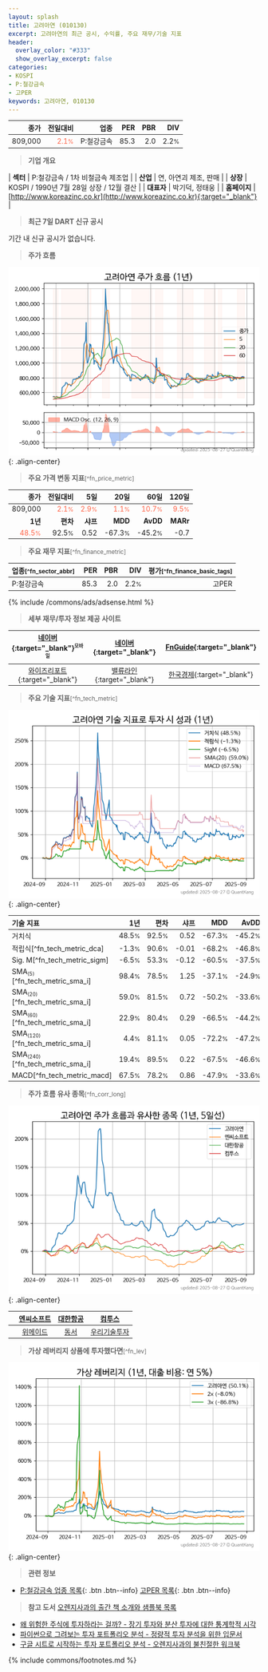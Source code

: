 ```yaml
---
layout: splash
title: 고려아연 (010130)
excerpt: 고려아연의 최근 공시, 수익률, 주요 재무/기술 지표
header:
  overlay_color: "#333"
  show_overlay_excerpt: false
categories:
- KOSPI
- P:철강금속
- 고PER
keywords: 고려아연, 010130
---
```


| **종가** | **전일대비** | **업종** | **PER** | **PBR** | **DIV** |
| -------: | -----------: | -------: | ------: | ------: | ------: |
| 809,000 | <span style="color: tomato">2.1<small>%</small></span> | P:철강금속 | 85.3 | 2.0 | 2.2<small>%</small> |

<!-- more -->


> **기업 개요**<a id="company"></a>

| <span style="white-space:nowrap;">**섹터**</span> | P:철강금속 / 1차 비철금속 제조업 |
| <span style="white-space:nowrap;">**산업**</span> | 연, 아연괴 제조, 판매 |
| <span style="white-space:nowrap;">**상장**</span> | KOSPI / 1990년 7월 28일 상장 / 12월 결산 |
| <span style="white-space:nowrap;">**대표자**</span> | 박기덕, 정태웅 |
| <span style="white-space:nowrap;">**홈페이지**</span> | [http://www.koreazinc.co.kr](http://www.koreazinc.co.kr){:target="_blank"} |


> **최근 7일 DART 신규 공시**<a id="dart"></a>

기간 내 신규 공시가 없습니다.


> **주가 흐름**<a id="price"></a>

![010130](/stock/images/010130.png){: .align-center}


> **주요 가격 변동 지표**<small>[^fn_price_metric]</small>

| **종가** | **전일대비** | **5일** | **20일** | **60일** | **120일** |
| -------: | -----------: | ------: | -------: | -------: | --------: |
| 809,000 | <span style="color: tomato">2.1<small>%</small></span> | <span style="color: tomato">2.9<small>%</small></span> | <span style="color: tomato">1.1<small>%</small></span> | <span style="color: tomato">10.7<small>%</small></span> | <span style="color: tomato">9.5<small>%</small></span> |
| **1년** | **편차** | **샤프** | **MDD** | **AvDD** | **MARr** |
| <span style="color: tomato">48.5<small>%</small></span> | 92.5<small>%</small> | 0.52 | -67.3<small>%</small> | -45.2<small>%</small> | -0.7 |


> **주요 재무 지표**<small>[^fn_finance_metric]</small>

| **업종**<small>[^fn_sector_abbr]</small> | **PER** | **PBR** | **DIV** | **평가**<small>[^fn_finance_basic_tags]</small> |
| :--------------------------------------- | ------: | ------: | ------: | ----------------------------------------------: |
| P:철강금속 | 85.3 | 2.0 | 2.2<small>%</small> | 고PER |



{% include /commons/ads/adsense.html %}

> **세부 재무/투자 정보 제공 사이트**

| [네이버](https://m.stock.naver.com/domestic/stock/010130/finance/summary){:target="_blank"}<sup><small>모바일</small></sup> | [네이버](https://finance.naver.com/item/coinfo.naver?code=010130){:target="_blank"} | [FnGuide](https://comp.fnguide.com/SVO2/ASP/SVD_Invest.asp?gicode=A010130&MenuYn=Y){:target="_blank"} |
| :---: | :---: | :---: |
| [와이즈리포트](https://comp.wisereport.co.kr/company/c1040001.aspx?cmp_cd=010130){:target="_blank"} | [밸류라인](https://www.valueline.co.kr/finance/summary/010130){:target="_blank"} | [한국경제](https://markets.hankyung.com/stock/010130/financial-summary){:target="_blank"} |


> **주요 기술 지표**<small>[^fn_tech_metric]</small>


![010130](/stock/images/010130_tech.png){: .align-center}

| **기술 지표** | **1년** | **편차** | **샤프** | **MDD** | **AvDD** |
| :------------ | ------: | -----------: | -------: | ------: | -------: |
| 거치식 | 48.5<small>%</small> | 92.5<small>%</small> | 0.52 | -67.3<small>%</small> | -45.2<small>%</small> |
| 적립식[^fn_tech_metric_dca] | -1.3<small>%</small> | 90.6<small>%</small> | -0.01 | -68.2<small>%</small> | -46.8<small>%</small> |
| Sig. M[^fn_tech_metric_sigm] | -6.5<small>%</small> | 53.3<small>%</small> | -0.12 | -60.5<small>%</small> | -37.5<small>%</small> |
| SMA<small><sub>(5)</sub></small>[^fn_tech_metric_sma_i] | 98.4<small>%</small> | 78.5<small>%</small> | 1.25 | -37.1<small>%</small> | -24.9<small>%</small> |
| SMA<small><sub>(20)</sub></small>[^fn_tech_metric_sma_i] | 59.0<small>%</small> | 81.5<small>%</small> | 0.72 | -50.2<small>%</small> | -33.6<small>%</small> |
| SMA<small><sub>(60)</sub></small>[^fn_tech_metric_sma_i] | 22.9<small>%</small> | 80.4<small>%</small> | 0.29 | -66.5<small>%</small> | -44.2<small>%</small> |
| SMA<small><sub>(120)</sub></small>[^fn_tech_metric_sma_i] | 4.4<small>%</small> | 81.1<small>%</small> | 0.05 | -72.2<small>%</small> | -47.2<small>%</small> |
| SMA<small><sub>(240)</sub></small>[^fn_tech_metric_sma_i] | 19.4<small>%</small> | 89.5<small>%</small> | 0.22 | -67.5<small>%</small> | -46.6<small>%</small> |
| MACD[^fn_tech_metric_macd] | 67.5<small>%</small> | 78.2<small>%</small> | 0.86 | -47.9<small>%</small> | -33.6<small>%</small> |


> **주가 흐름 유사 종목**<a id="corr"></a><small>[^fn_corr_long]</small>

![010130](/stock/images/010130_corr.png){: .align-center}

|       | [엔씨소프트](/036570/) | [대한항공](/003490/) | [컴투스](/078340/) |
| :---: | :------------------------------------: | :------------------------------------: | :------------------------------------: |
|       | [위메이드](/112040/) | [동서](/026960/) | [우리기술투자](/041190/) |


> **가상 레버리지 상품에 투자했다면**<a id="2x"></a><small>[^fn_lev]</small>

![010130](/stock/images/010130_2x.png){: .align-center}


> **관련 정보**

- [P:철강금속 업종 목록](/stats/sector/kospi_업종_철강금속_종목/){: .btn .btn--info} [고PER 목록](/fn/fn_high_per/){: .btn .btn--info}

> **참고 도서** [오렌지사과의 출간 책 소개와 샘플북 목록](https://kongdori.tistory.com/691)

- [왜 위험한 주식에 투자하라는 걸까? - 장기 투자와 분산 투자에 대한 통계학적 시각](https://kongdori.tistory.com/421)
- [파이썬으로 그려보는 투자 포트폴리오 분석  - 정량적 투자 분석을 위한 입문서](https://kongdori.tistory.com/643)
- [구글 시트로 시작하는 투자 포트폴리오 분석 - 오렌지사과의 불친절한 워크북](https://kongdori.tistory.com/449)


{% include commons/footnotes.md %}